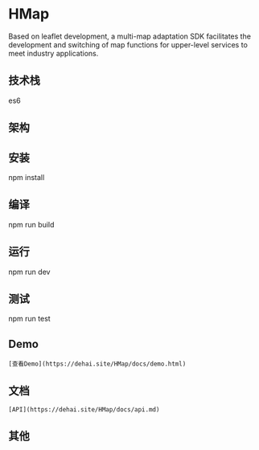 # HMap

Based on leaflet development, a multi-map adaptation SDK facilitates the development and switching of map functions for upper-level services to meet industry applications.

## 技术栈
   es6
## 架构
    
## 安装
   npm install
## 编译
   npm run build
## 运行
   npm run dev
## 测试
   npm run test
## Demo
    [查看Demo](https://dehai.site/HMap/docs/demo.html)
## 文档
    [API](https://dehai.site/HMap/docs/api.md)
## 其他
